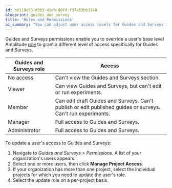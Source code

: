 ```yaml
---
id: b0118c93-d3b3-41eb-80fd-f37a53b03340
blueprint: guides_and_survey
title: 'Roles and Permissions'
ai_summary: "You can adjust user access levels for Guides and Surveys in Amplitude. There are different roles like No Access, Viewer, Member, Manager, and Administrator with varying levels of access. To update a user's access, go to Guides and Surveys > Permissions, select users, manage project access, choose projects, and update roles."
---
```

Guides and Surveys permissions enable you to override a user's base level Amplitude [role](/docs/admin/account-management/user-roles-permissions) to grant a different level of access specifically for Guides and Surveys.

| Guides and Surveys role | Access                                                                                                       |
| ----------------------- | ------------------------------------------------------------------------------------------------------------ |
| No access               | Can't view the Guides and Surveys section.                                                                   |
| Viewer                  | Can view Guides and Surveys, but can't edit or run experiments.                                              |
| Member                  | Can edit draft Guides and Surveys. Can't publish or edit published guides or surveys. Can't run experiments. |
| Manager                 | Full access to Guides and Surveys.                                                                           |
| Administrator           | Full access to Guides and Surveys.                                                                           |

To update a user's access to Guides and Surveys:

1. Navigate to *Guides and Surveys > Permissions*. A list of your organization's users appears.
2. Select one or more users, then click **Manage Project Access**.
3. If your organization has more than one project, select the individual projects for which you need to update the user's role.
4. Select the update role on a per-project basis.

